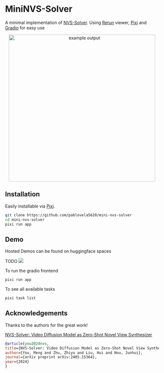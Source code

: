 # MiniNVS-Solver
A minimal implementation of [NVS-Solver](https://github.com/ZHU-Zhiyu/NVS_Solver). Using [Rerun](https://rerun.io/) viewer, [Pixi](http://pixi.sh/) and [Gradio](https://www.gradio.app/) for easy use
<p align="center">
  <img src="media/mini-nvs-solver.gif" alt="example output" width="480" />
</p>


## Installation
Easily installable via [Pixi](https://pixi.sh/latest/).
```bash
git clone https://github.com/pablovela5620/mini-nvs-solver
cd mini-nvs-solver
pixi run app
```

## Demo
Hosted Demos can be found on huggingface spaces

TODO
<a href='https://huggingface.co/spaces/pablovela5620/depth-compare'><img src='https://img.shields.io/badge/%F0%9F%A4%97%20Hugging%20Face-Spaces-blue'></a>


To run the gradio frontend
```bash
pixi run app
```

To see all available tasks
```bash
pixi task list
```

## Acknowledgements
Thanks to the authors for the great work!

[NVS-Solver: Video Diffusion Model as Zero-Shot Novel View Synthesizer
](https://github.com/ZHU-Zhiyu/NVS_Solver/tree/main)
```bibtex
@article{you2024nvs,
title={NVS-Solver: Video Diffusion Model as Zero-Shot Novel View Synthesizer},
author={You, Meng and Zhu, Zhiyu and Liu, Hui and Hou, Junhui},
journal={arXiv preprint arXiv:2405.15364},
year={2024}
}
```